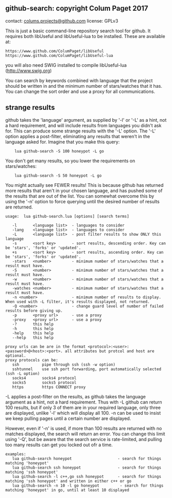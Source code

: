 ## github-search: copyright Colum Paget 2017
contact: colums.projects@github.com
license: GPLv3

This is just a basic command-line repository search tool for github. It requires both libUseful and libUseful-lua to be installed. These are available at:

```
https://www.github.com/ColumPaget/libUseful 
https://www.github.com/ColumPaget/libUseful-lua 
```

you will also need SWIG installed to compile libUseful-lua (http://www.swig.org)


You can search by keywords combined with language that the project should be written in and the minimum number of stars/watches that it has. You can change the sort order and use a proxy for all communications.

## strange results

github takes the 'language' argument, as supplied by '-l' or '-L' as a hint, not a hard requirement, and will include results from languages you didn't ask for. This can produce some strange results with the '-L' option. The '-L' option applies a post-filter, eliminating any results that weren't in the language asked for. Imagine that you make this query:

```
	lua github-search -S 100 honeypot -L go
```

You don't get many results, so you lower the requirements on stars/watches:

```
	lua github-search -S 50 honeypot -L go
```

You might actually see FEWER results! This is because github has returned more results that aren't in your chosen language, and has pushed some of the results that are out of the list. You can somewhat overcome this by using the '-n' option to force querying until the desired number of results are returned.


```
usage:  lua github-search.lua [options] [search terms]

   -l       <language list>  - languages to consider
   -lang    <language list>  - languages to consider
   -L       <language list>  - post filter results to show ONLY this language
   -s       <sort key>       - sort results, descending order. Key can be 'stars', 'forks' or 'updated'.
   +s       <sort key>       - sort results, ascending order. Key can be 'stars', 'forks' or 'updated'.
   -stars   <number>         - minimum number of stars/watches that a result must have.
   -S       <number>         - minimum number of stars/watches that a result must have.
   -w       <number>         - minimum number of stars/watches that a result must have.
   -watches <number>         - minimum number of stars/watches that a result must have.
   -n <number>               - minimum number of results to display. When used with -L filter, it's results displayed, not returned.
   -Q <number>               - change guard level of number of failed results before giving up.
   -p       <proxy url>      - use a proxy
   -proxy   <proxy url>      - use a proxy
   -?       this help
   -h       this help
   -help    this help
   --help   this help

proxy urls can be are in the format <protocol>:<user>:<password>@<host>:<port>. all attributes but protcol and host are optional.
proxy protocols can be:
   ssh          pipe through ssh (ssh -w option)
   sshtunnel    use ssh port forwarding, port automatically selected (ssh -L option)
   socks4       socks4 protocol
   socks5       socks5 protocol
   https        https CONNECT proxy

```

-L applies a post-filter on the results, as github takes the language argument as a hint, not a hard requirement. Thus with -L github can return 100 results, but if only 3 of them are in your required language, only three are displayed, unlike '-l' which will display all 100. -n can be used to insist we keep pulling pages until a certain number are displayed.

However, even if '-n' is used, if more than 100 results are returned with no matches displayed, the search will return an error. You can change this limit using '-Q', but be aware that the search service is rate-limited, and pulling too many results can get you locked out ofr a time.

```
examples:
   lua github-search honeypot                    - search for things matching 'honeypot'
   lua github-search ssh honeypot                - search for things matching 'ssh honeypot'
   lua github-search -l c++,go ssh honeypot      - search for things matching 'ssh honeypot' and written in either c++ or go
   lua github-search -n 10 -l go honeypot         - search for things matching 'honeypot' in go, until at least 10 displayed
```
